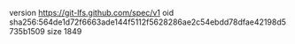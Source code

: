 version https://git-lfs.github.com/spec/v1
oid sha256:564de1d72f6663ade144f5112f5628286ae2c54ebdd78dfae42198d5735b1509
size 1849
